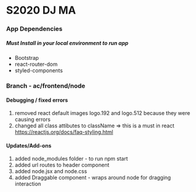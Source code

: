 # S2020 DJ MA

### App Dependencies 

##### Must Install in your local environment to run app

- Bootstrap
- react-router-dom
- styled-components


### Branch - ac/frontend/node

#### Debugging / fixed errors
1. removed react default images logo.192 and logo.512 because they were causing errors
2. changed all class attibutes to className => this is a must in react 
https://reactjs.org/docs/faq-styling.html

#### Updates/Add-ons
1. added node_modules folder - to run npm start
2. added url routes to header component 
3. added node.jsx  and node.css
4. added Draggable component - wraps around node for dragging interaction

